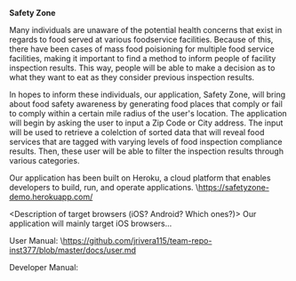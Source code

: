 **Safety Zone**

Many individuals are unaware of the potential health concerns that exist in regards to food served at various foodservice facilities. 
Because of this, there have been cases of mass food poisioning for multiple food service facilities, making it important to find a method 
to inform people of facility inspection results. This way, people will be able to make a decision as to what they want to eat as they 
consider previous inspection results. 

In hopes to inform these individuals, our application, Safety Zone, will bring about food safety awareness by generating food places 
that comply or fail to comply within a certain mile radius of the user's location. The application will begin by asking the 
user to input a Zip Code or City address. The input will be used to retrieve a colelction of sorted data that will reveal food services 
that are tagged with varying levels of food inspection compliance results. Then, these user will be able to filter the inspection results 
through various categories.

Our application has been built on Heroku, a cloud platform that enables developers to build, run, and operate applications.
\https://safetyzone-demo.herokuapp.com/

<Description of target browsers (iOS? Android? Which ones?)>
Our application will mainly target iOS browsers... 

User Manual:
\https://github.com/jrivera115/team-repo-inst377/blob/master/docs/user.md

Developer Manual:
